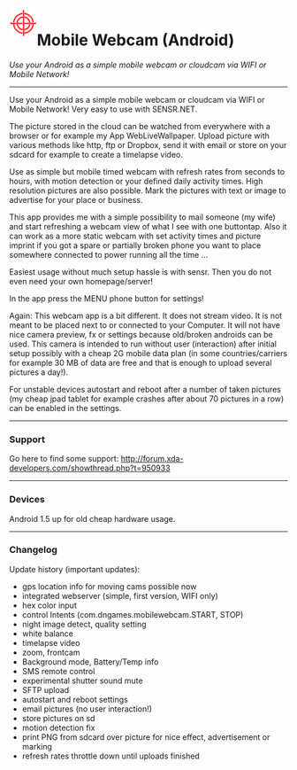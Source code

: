 <img align="left" width="50" height="50" src="https://github.com/ZanSara/mobilewebcam-android/blob/master/app/src/main/res/drawable/icon.png">

# Mobile Webcam (Android) 
 
 *Use your Android as a simple mobile webcam or cloudcam via WIFI or Mobile Network!*

---

Use your Android as a simple mobile webcam or cloudcam via WIFI or Mobile Network! Very easy to use with SENSR.NET.

The picture stored in the cloud can be watched from everywhere with a browser or for example my App WebLiveWallpaper. 
Upload picture with various methods like http, ftp or Dropbox, send it with email or store on your sdcard 
for example to create a timelapse video.

Use as simple but mobile timed webcam with refresh rates from seconds to hours, with motion detection or your defined 
daily activity times. High resolution pictures are also possible. Mark the pictures with text or image to advertise 
for your place or business.

This app provides me with a simple possibility to mail someone (my wife) and start refreshing a webcam view of 
what I see with one buttontap. Also it can work as a more static webcam with set activity times and picture imprint 
if you got a spare or partially broken phone you want to place somewhere connected to power running all the time ...

Easiest usage without much setup hassle is with sensr. Then you do not even need your own homepage/server!

In the app press the MENU phone button for settings!

Again: This webcam app is a bit different. It does not stream video. It is not meant to be placed next to or 
connected to your Computer. It will not have nice camera preview, fx or settings because old/broken androids can 
be used. This camera is intended to run without user (interaction) after initial setup possibly with a cheap 2G 
mobile data plan (in some countries/carriers for example 30 MB of data are free and that is enough to upload several 
pictures a day!).

For unstable devices autostart and reboot after a number of taken pictures (my cheap jpad tablet for example crashes 
after about 70 pictures in a row) can be enabled in the settings.
 
---

### Support

Go here to find some support: http://forum.xda-developers.com/showthread.php?t=950933

---

### Devices

Android 1.5 up for old cheap hardware usage.

---

### Changelog

Update history (important updates):

 - gps location info for moving cams possible now
 - integrated webserver (simple, first version, WIFI only)
 - hex color input
 - control Intents (com.dngames.mobilewebcam.START, STOP)
 - night image detect, quality setting
 - white balance
 - timelapse video
 - zoom, frontcam
 - Background mode, Battery/Temp info
 - SMS remote control
 - experimental shutter sound mute
 - SFTP upload
 - autostart and reboot settings
 - email pictures (no user interaction!)
 - store pictures on sd
 - motion detection fix
 - print PNG from sdcard over picture for nice effect, advertisement or marking
 - refresh rates throttle down until uploads finished


